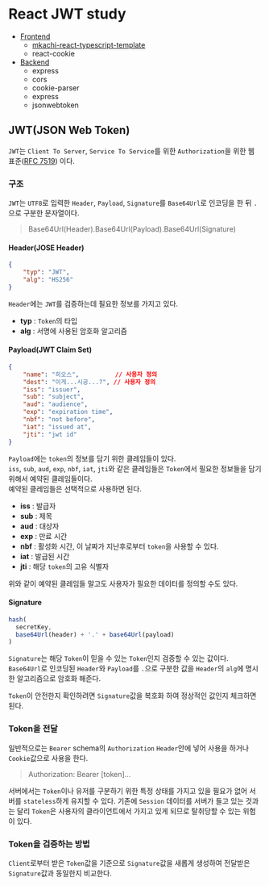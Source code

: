 # React JWT study

* [Frontend](./frontend/README.md)
  * [mkachi-react-typescript-template](https://github.com/MKachi/mkachi-react-typescript-template)
  * react-cookie
* [Backend](./backend/README.md)
  * express
  * cors
  * cookie-parser
  * express
  * jsonwebtoken

## JWT(JSON Web Token)

`JWT`는 `Client To Server`, `Service To Service`를 위한 `Authorization`을 위한 웹 표준([RFC 7519](https://tools.ietf.org/html/rfc7519)) 이다.

### 구조

`JWT`는 `UTF8`로 입력한 `Header`, `Payload`, `Signature`를 `Base64Url`로 인코딩을 한 뒤  `.`으로 구분한 문자열이다.

> Base64Url(Header).Base64Url(Payload).Base64Url(Signature)

#### Header(JOSE Header)

```json
{
    "typ": "JWT",
    "alg": "HS256"
}
```

`Header`에는 `JWT`를 검증하는데 필요한 정보를 가지고 있다.

* **typ** : `Token`의 타입
* **alg** : 서명에 사용된 암호화 알고리즘

#### Payload(JWT Claim Set)

```json
{
    "name": "히오스",			// 사용자 정의
    "dest": "이게...시공...?", // 사용자 정의
    "iss": "issuer",
    "sub": "subject",
    "aud": "audience",
    "exp": "expiration time",
    "nbf": "not before",
    "iat": "issued at",
    "jti": "jwt id"
}
```

`Payload`에는 `token`의 정보를 담기 위한 클레임들이 있다.  
`iss`, `sub`, `aud`, `exp`, `nbf`, `iat`, `jti`와 같은 클레임들은 `Token`에서 필요한 정보들을 담기 위해서 예약된 클레임들이다.  
예약된 클레임들은 선택적으로 사용하면 된다.

* **iss** : 발급자
* **sub** : 제목
* **aud** : 대상자
* **exp** : 만료 시간
* **nbf** : 활성화 시간, 이 날짜가 지난후로부터 `token`을 사용할 수 있다.
* **iat** : 발급된 시간
* **jti** : 해당 `token`의 고유 식별자

위와 같이 예약된 클레임들 말고도 사용자가 필요한 데이터를 정의할 수도 있다.

#### Signature

```js
hash(
  secretKey,
  base64Url(header) + '.' + base64Url(payload)
)
```

`Signature`는 해당 `Token`이 믿을 수 있는 `Token`인지 검증할 수 있는 값이다.  
`Base64Url`로 인코딩된 `Header`와 `Payload`를 `.`으로 구분한 값을 `Header`의 `alg`에 명시한 알고리즘으로 암호화 해준다. 

`Token`이 안전한지 확인하려면 `Signature`값을 복호화 하여 정상적인 값인지 체크하면 된다.

### Token을 전달

일반적으로는 `Bearer` schema의 `Authorization` `Header`안에 넣어 사용을 하거나 `Cookie`값으로 사용을 한다.

> Authorization: Bearer [token]...

서버에서는 `Token`이나 유저를 구분하기 위한 특정 상태를 가지고 있을 필요가 없어 서버를 `stateless`하게 유지할 수 있다.
기존에 `Session` 데이터를 서버가 들고 있는 것과는 달리 `Token`은 사용자의 클라이언트에서 가지고 있게 되므로 탈취당할 수 있는 위험이 있다.

### Token을 검증하는 방법

`Client`로부터 받은 `Token`값을 기준으로 `Signature`값을 새롭게 생성하여 전달받은 `Signature`값과 동일한지 비교한다.
